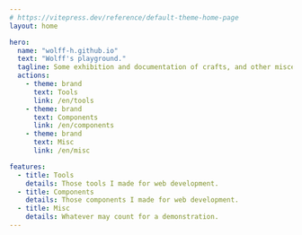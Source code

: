 ```yaml
---
# https://vitepress.dev/reference/default-theme-home-page
layout: home

hero:
  name: "wolff-h.github.io"
  text: "Wolff's playground."
  tagline: Some exhibition and documentation of crafts, and other miscellaneous stuff.
  actions:
    - theme: brand
      text: Tools
      link: /en/tools
    - theme: brand
      text: Components
      link: /en/components
    - theme: brand
      text: Misc
      link: /en/misc

features:
  - title: Tools
    details: Those tools I made for web development.
  - title: Components
    details: Those components I made for web development.
  - title: Misc
    details: Whatever may count for a demonstration.
---
```

